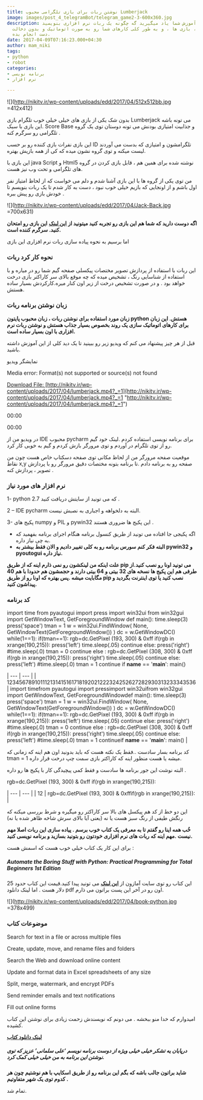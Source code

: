 ```yaml
---
title: نوشتن ربات برای بازی تلگرامی محبوب Lumberjack
image: images/post_4_telegramBot/telegram_game2-3-600x360.jpg
description: ا استفاده از این آموزش شما یاد میگیرید گه چگونه یک ربات نرم افزاری بنویسید
  که برنامه ها ، بازی ها ، و به طور کلی کارهای شما رو به صورت اتوماتیک و بدون دخالت
  دست انجام بده.
date: 2017-04-09T07:16:23.000+04:30
author: mam_niki
tags:
- python
- robot
categories:
- برنامه نویسی
- نرم افزار

---
```

![](http://nikitv.ir/wp-content/uploads/edd/2017/04/512x512bb.jpg =412x412)

بدون شک یکی از بازی های خیلی خیلی خوب تلگرام بازی Lumberjack می تونه باشه .این بازی با سبک Score Base و جذابیت امتیازی بودنش می تونه دوستان توی یک گروه تلگرامی رو سرگرم کنه .

این بازی نفرات بازی کننده رو بر حسب ID تلگرامشون و امتیازی که بدست می آوردند لیست میکنه و توی گروه نشون میده که کی از همه بازیش بهتره.

این بازی با java Script و Html5 نوشته شده برای همین هم ، قابل بازی کردن در گروه های تلگرامی و تحت وب نیز هست.

من توی یکی از گروه ها با این بازی آشنا شدم و دلم می خواست که از لحاظ امتیاز نفر اول باشم و از اونجایی که بازیم خیلی خوب نبود ، دست به کار شدم تا یک ربات بنویسم تا خودش بازی رو پیش ببره .

![](http://nikitv.ir/wp-content/uploads/edd/2017/04/Jack-Back.jpg =700x631)

**اگه دوست دارید که شما هم این بازی رو تجربه کنید میتونید از** [**این لینک**](https://telegram.games/games/lumberjack/) **این بازی رو امتحان کنید. سرگرم کننده است.**

اما برسیم به نحوه پیاده سازی ربات نرم افزاری این بازی

### **نحوه کار کرد ربات**

این ربات با استفاده از پردازش تصویر مختصات پیکسلی صفحه گیم شما رو در میاره و با استفاده از شناسایی رنگ ، تشخیص میده که چه موقع بالای سر کاراکتر بازی درخت خواهد بود . و در صورت تشخیص درخت از زیر اون کنار میره.کارکردش بسیار ساده هستش.

### **زبان نوشتن برنامه ربات**

**زبان مورد استفاده برای نوشتن ربات ، زبان محبوب پایتون python هستش. این زبان برای کارهای اتوماتیک سازی یک روند بخصوص بسیار جذاب هستش و نوشتن ربات نرم افزاری با اون بسیار ساده است.**

قبل از هر چیز پیشنهاد می کنم که ویدیو زیر رو ببینید تا یک دید کلی از این آموزش داشته باشید.

نمایشگر ویدیو

Media error: Format(s) not supported or source(s) not found

[Download File: ](http://nikitv.ir/wp-content/uploads/2017/04/lumberjack.mp4?_=1)[http://nikitv.ir/wp-content/uploads/2017/04/lumberjack.mp4?_=1](http://nikitv.ir/wp-content/uploads/2017/04/lumberjack.mp4?_=1 "http://nikitv.ir/wp-content/uploads/2017/04/lumberjack.mp4?_=1")

00:00

00:00

در ویدیو من از IDE محبوب pycharm برای برنامه نویسی استفاده کردم .لینک خود گیم رو از توی تلگرام در آوردم و توی مرورگر بازش کردم و گیم به خوبی کار کرد.

موقعیت صفحه مرورگر من از لحاظ مکانی توی صفحه دسکتاپ خاص هست چون من نقاط x,y صفحه رو به برنامه دادم .تا برنامه بتونه مختصات دقیق مرورگر رو با پردازش تصویر ، پردازش کنه .

### **نرم افزار های مورد نیاز**

1- python 2.7 که می تونید از سایتش دریافت کنید .

2 – IDE pycharm البته به دلخواهه و اجباری به نصبش نیست.

3- پکیج های numpy و PIL و pywin32 این پکیج ها ضروری هستند .

* اگه پکیجی جا افتاده می تونید از طریق کنسول برنامه هنگام اجرای برنامه بفهمید که به چی نیاز داره.
* **البته فکر کنم سورس برنامه رو به کلی تغییر دادیم و الان فقط بیشتر به pywin32 و pyoutogui نیاز داره.**

**علت اینکه من لینکشون رو نمی ذارم اینه که از طریق pip می تونید اونا رو نصب کنید.از طرفی هم این پکیج ها نسخه های 32 بیتی و 64 بیتی دارند و حجمشون هم حدودا با هم 40 مگابایت میشه .پس بهتره که اونا رو از طریق pip نصب کنید یا توی اینترنت بگردید و پیداشون کنید.**

### **کد برنامه**

import time from pyautogui import press import win32ui from win32gui import GetWindowText, GetForegroundWindow def main(): time.sleep(3) press('space') tman = 1 w = win32ui.FindWindow( None, GetWindowText(GetForegroundWindow()) ) dc = w.GetWindowDC() while(1==1): if(tman==1): rgb=dc.GetPixel (193, 300) & 0xff if(rgb in xrange(190,215)): press('left') time.sleep(.05) continue else: press('right') #time.sleep(.0) tman = 0 continue else : rgb=dc.GetPixel (308, 300) & 0xff if(rgb in xrange(190,215)): press('right') time.sleep(.05) continue else: press('left') #time.sleep(.0) tman = 1 continue if **name** == '**main**': main()

| --- | --- |
| 123456789101112131415161718192021222324252627282930313233343536 | import timefrom pyautogui import pressimport win32uifrom win32gui import GetWindowText, GetForegroundWindowdef main(): time.sleep(3) press('space') tman = 1 w = win32ui.FindWindow( None, GetWindowText(GetForegroundWindow()) ) dc = w.GetWindowDC() while(1==1): if(tman==1): rgb=dc.GetPixel (193, 300) & 0xff if(rgb in xrange(190,215)): press('left') time.sleep(.05) continue else: press('right') #time.sleep(.0) tman = 0 continue else : rgb=dc.GetPixel (308, 300) & 0xff if(rgb in xrange(190,215)): press('right') time.sleep(.05) continue else: press('left') #time.sleep(.0) tman = 1 continueif **name** == '**main**': main() |

کد برنامه بسار سادست ..فقط یک نکته هست که باید بدونید اون هم اینه که زمانی که tman = 1 میشه یا هست منظور اینه که کاراکتر بازی سمت چپ درخت قرار داره.

البته نوشت این جور برنامه ها سادست و فقط کمی پیچیدگی کار با پکیج ها رو داره .

rgb=dc.GetPixel (193, 300) & 0xff if(rgb in xrange(190,215)):

| --- | --- |
| 12 | rgb=dc.GetPixel (193, 300) & 0xffif(rgb in xrange(190,215)): |

این دو خط از کد هم پیکسل های بالا سر کاراکتر رو میگیره و شرط بررسی میکنه که رنگش طیفی از رنگ سبز هست یا نه (یعنی آیا بالای سرش شاخه ظاهر شده یا نه)

**خُب همه اینا رو گفتم تا به معرفی یک کتاب خوب برسم . پیاده سازی این ربات اصلا مهم نیست .مهم اینه که ربات های نرم افزاری خودتون رو بتونید بسازید و برنامه نویسی کنید.**

برای این کار یک کتاب خیلی خوب هست که اسمش هست :

##### **Automate the Boring Stuff with Python: Practical Programming for Total Beginners 1st Edition**

این کتاب رو توی سایت آمازون از [**این لینک**](https://www.amazon.com/Automate-Boring-Stuff-Python-Programming/dp/1593275994) می تونید پیدا کنید.قیمت این کتاب حدود 25 دلار هست . اما لینک دانلود pdf اون رو در آخر این پست براتون می ذارم.

![](http://nikitv.ir/wp-content/uploads/edd/2017/04/book-python.jpg =378x499)

### موضوعات کتاب

Search for text in a file or across multiple files

Create, update, move, and rename files and folders

Search the Web and download online content

Update and format data in Excel spreadsheets of any size

Split, merge, watermark, and encrypt PDFs

Send reminder emails and text notifications

Fill out online forms

امیدوارم که خدا منو ببخشه . می دونم که نویسندش زحمت زیادی برای نوشتن این کتاب کشیده.

[**لینک دانلود کتاب**](http://nikitv.ir/wp-content/uploads/2017/04/automate-the-boring-stuff-with-python-2015-.pdf)

##### **درپایان یه تشکر خیلی خیلی ویژه از دوست برنامه نویسم ‘علی سلمانی’ عزیز که توی نوشتن این برنامه به من خیلی خیلی کمک کرد.**

**شاید براتون جالب باشه که بگم این برنامه رو از طریق اسکایپ با هم نوشتیم چون هر کدوم توی یک شهر متفاوتیم .**

تمام شد.